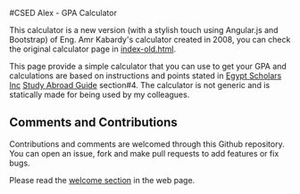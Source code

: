 #CSED Alex - GPA Calculator

This calculator is a new version (with a stylish touch using Angular.js and Bootstrap) of Eng. Amr Kabardy's calculator created in 2008, you can check the original calculator page in [index-old.html](http://hazemsamir.github.io/csed-gpa/old-index.html).


This page provide a simple calculator that you can use to get your GPA and calculations are based on instructions and points stated in [Egypt Scholars Inc](http://egyptscholars.org/) [Study Abroad Guide](http://egyptscholars.org/study-abroad-guide/) section#4.
The calculator is not generic and is statically made for being used by my colleagues.


Comments and Contributions
---------------------
Contributions and comments are welcomed through this Github repository. You can open an issue, fork and make pull requests to add features or fix bugs.

Please read the [welcome section](http://hazemsamir.github.io/csed-gpa) in the web page.
